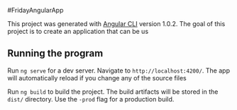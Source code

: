 #FridayAngularApp

This project was generated with [Angular CLI](https://github.com/angular/angular-cli) version 1.0.2.
The goal of this project is to create an application that can be us


## Running the program
Run `ng serve` for a dev server. Navigate to `http://localhost:4200/`. The app will automatically reload if you change any of the source files

Run `ng build` to build the project. The build artifacts will be stored in the `dist/` directory. Use the `-prod` flag for a production build.
